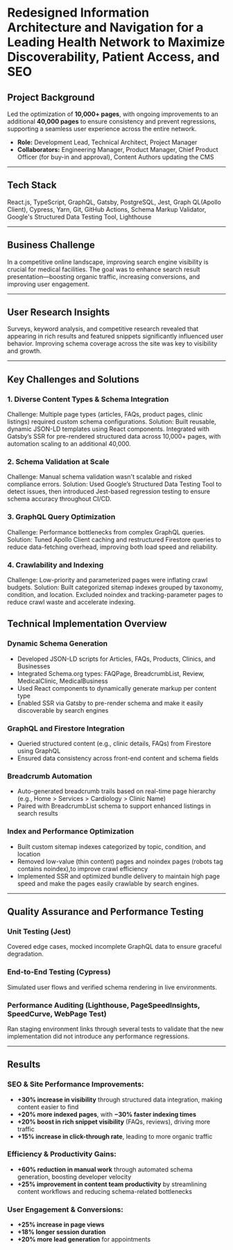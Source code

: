 # Redesigned Information Architecture and Navigation for a Leading Health Network to Maximize Discoverability, Patient Access, and SEO

## Project Background

Led the optimization of **10,000+ pages**, with ongoing improvements to an additional **40,000 pages** to ensure consistency and prevent regressions, supporting a seamless user experience across the entire network.

- **Role:** Development Lead, Technical Architect, Project Manager
- **Collaborators:** Engineering Manager, Product Manager, Chief Product Officer (for buy-in and approval), Content Authors updating the CMS

---

## Tech Stack
React.js, TypeScript, GraphQL, Gatsby, PostgreSQL, Jest, Graph QL(Apollo Client), Cypress, Yarn, Git, GitHub Actions, Schema Markup Validator, Google's Structured Data Testing Tool, Lighthouse  

---

## Business Challenge
In a competitive online landscape, improving search engine visibility is crucial for medical facilities. The goal was to enhance search result presentation—boosting organic traffic, increasing conversions, and improving user engagement.

---

## User Research Insights
Surveys, keyword analysis, and competitive research revealed that appearing in rich results and featured snippets significantly influenced user behavior. Improving schema coverage across the site was key to visibility and growth.

---

## Key Challenges and Solutions

### 1. Diverse Content Types & Schema Integration
Challenge: Multiple page types (articles, FAQs, product pages, clinic listings) required custom schema configurations.
Solution: Built reusable, dynamic JSON-LD templates using React components. Integrated with Gatsby’s SSR for pre-rendered structured data across 10,000+ pages, with automation scaling to an additional 40,000.

### 2. Schema Validation at Scale
Challenge: Manual schema validation wasn't scalable and risked compliance errors.
Solution: Used Google’s Structured Data Testing Tool to detect issues, then introduced Jest-based regression testing to ensure schema accuracy throughout CI/CD.

### 3. GraphQL Query Optimization
Challenge: Performance bottlenecks from complex GraphQL queries.
Solution: Tuned Apollo Client caching and restructured Firestore queries to reduce data-fetching overhead, improving both load speed and reliability.

### 4. Crawlability and Indexing
Challenge: Low-priority and parameterized pages were inflating crawl budgets.
Solution: Built categorized sitemap indexes grouped by taxonomy, condition, and location. Excluded noindex and tracking-parameter pages to reduce crawl waste and accelerate indexing.

## Technical Implementation Overview

### Dynamic Schema Generation
- Developed JSON-LD scripts for Articles, FAQs, Products, Clinics, and Businesses
- Integrated Schema.org types: FAQPage, BreadcrumbList, Review, MedicalClinic, MedicalBusiness
- Used React components to dynamically generate markup per content type
- Enabled SSR via Gatsby to pre-render schema and make it easily discoverable by search engines

### GraphQL and Firestore Integration
- Queried structured content (e.g., clinic details, FAQs) from Firestore using GraphQL
- Ensured data consistency across front-end content and schema fields

### Breadcrumb Automation
- Auto-generated breadcrumb trails based on real-time page hierarchy (e.g., Home > Services > Cardiology > Clinic Name)
- Paired with BreadcrumbList schema to support enhanced listings in search results

### Index and Performance Optimization
- Built custom sitemap indexes categorized by topic, condition, and location
- Removed low-value (thin content) pages and noindex pages (robots tag contains noindex),to improve crawl efficiency
- Implemented SSR and optimized bundle delivery to maintain high page speed and make the pages easily crawlable by search engines.

---

## Quality Assurance and Performance Testing

### Unit Testing (Jest)
Covered edge cases, mocked incomplete GraphQL data to ensure graceful degradation.

### End-to-End Testing (Cypress)
Simulated user flows and verified schema rendering in live environments.

### Performance Auditing (Lighthouse, PageSpeedInsights, SpeedCurve, WebPage Test)
Ran staging environment links through several tests to validate that the new implementation did not introduce any performance regressions.

---

## Results

### SEO & Site Performance Improvements:
- **+30% increase in visibility** through structured data integration, making content easier to find  
- **+20% more indexed pages**, with **−30% faster indexing times**  
- **+20% boost in rich snippet visibility** (FAQs, reviews), driving more traffic  
- **+15% increase in click-through rate**, leading to more organic traffic

### Efficiency & Productivity Gains:
- **+60% reduction in manual work** through automated schema generation, boosting developer velocity  
- **+25% improvement in content team productivity** by streamlining content workflows and reducing schema-related bottlenecks

### User Engagement & Conversions:
- **+25% increase in page views**  
- **+18% longer session duration**  
- **+20% more lead generation** for appointments
